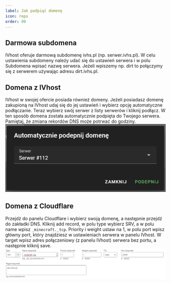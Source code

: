 ```yaml
---
label: Jak podpiąć domenę
icon: repo
order: 99
---
```

## Darmowa subdomena
IVhost oferuje darmową subdomenę ivhs.pl (np. serwer.ivhs.pl). W celu ustawienia subdomeny należy udać się do ustawień
serwera i w polu Subdomena wpisać nazwę serwera. Jeżeli wpiszemy np. dirt to połączymy się z serwerem używając adresu
dirt.ivhs.pl.
## Domena z IVhost
IVhost w swojej ofercie posiada również domeny. Jeżeli posiadasz domenę zakupioną na IVhost udaj się do jej ustawień
i wybierz opcję automatyczne podłączanie. Teraz wybierz swój serwer z listy serwerów i kliknij podłącz. W ten sposób
domena została automatycznie podpięta do Twojego serwera. Pamiętaj, że zmiana rekordów DNS może potrwać do godziny.
![Automatyczne podpięcie domeny w IVhost](img_3.png)
## Domena z Cloudflare
Przejdź do panelu Cloudflare i wybierz swoją domenę, a następnie przejdź do zakładki DNS. Kliknij add record, w polu type
wybierz SRV, a w polu name wpisz `_minecraft._tcp`. Priority i weight ustaw na 1, w polu port wpisz główny port, który znajdziesz
w ustawieniach serwera w panelu IVhost. W target wpisz adres połączeniowy (z panelu IVhost) serwera bez portu, a następnie kliknij save.
![Podpinanie domeny na Cloudflare do serwera Minecraft](img_4.png)